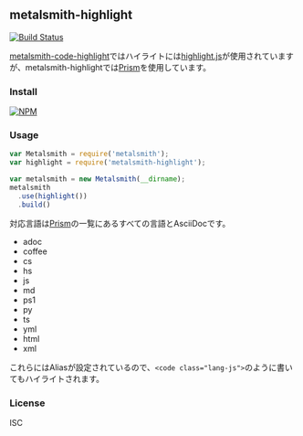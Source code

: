 ## metalsmith-highlight

[![Build Status](https://travis-ci.org/hbsnow/metalsmith-highlight.svg?branch=master)](https://travis-ci.org/hbsnow/metalsmith-highlight)

[metalsmith-code-highlight](https://github.com/fortes/metalsmith-code-highlight)ではハイライトには[highlight.js](https://highlightjs.org/)が使用されていますが、metalsmith-highlightでは[Prism](https://prismjs.com/)を使用しています。

### Install

[![NPM](https://nodei.co/npm/metalsmith-highlight.png)](https://nodei.co/npm/metalsmith-highlight/)

### Usage

```js
var Metalsmith = require('metalsmith');
var highlight = require('metalsmith-highlight');

var metalsmith = new Metalsmith(__dirname);
metalsmith
  .use(highlight())
  .build()
```

対応言語は[Prism](http://prismjs.com/)の一覧にあるすべての言語とAsciiDocです。

- adoc
- coffee
- cs
- hs
- js
- md
- ps1
- py
- ts
- yml
- html
- xml

これらにはAliasが設定されているので、`<code class="lang-js">`のように書いてもハイライトされます。

### License

ISC
